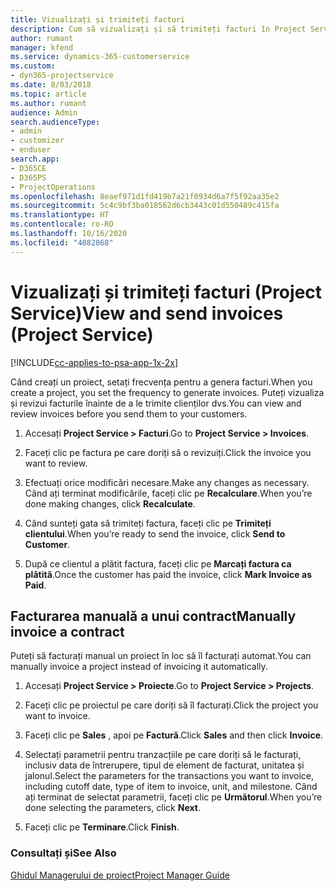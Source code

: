```yaml
---
title: Vizualizați și trimiteți facturi
description: Cum să vizualizați și să trimiteți facturi în Project Service
author: rumant
manager: kfend
ms.service: dynamics-365-customerservice
ms.custom:
- dyn365-projectservice
ms.date: 8/03/2018
ms.topic: article
ms.author: rumant
audience: Admin
search.audienceType:
- admin
- customizer
- enduser
search.app:
- D365CE
- D365PS
- ProjectOperations
ms.openlocfilehash: 8eaef971d1fd419b7a21f0934d6a7f5f92aa35e2
ms.sourcegitcommit: 5c4c9bf3ba018562d6cb3443c01d550489c415fa
ms.translationtype: HT
ms.contentlocale: ro-RO
ms.lasthandoff: 10/16/2020
ms.locfileid: "4082868"
---
```

# <a name="view-and-send-invoices-project-service"></a><span data-ttu-id="093bc-103">Vizualizați și trimiteți facturi (Project Service)</span><span class="sxs-lookup"><span data-stu-id="093bc-103">View and send invoices (Project Service)</span></span>

[!INCLUDE[cc-applies-to-psa-app-1x-2x](../includes/cc-applies-to-psa-app-1x-2x.md)]

<span data-ttu-id="093bc-104">Când creați un proiect, setați frecvența pentru a genera facturi.</span><span class="sxs-lookup"><span data-stu-id="093bc-104">When you create a project, you set the frequency to generate invoices.</span></span> <span data-ttu-id="093bc-105">Puteți vizualiza și revizui facturile înainte de a le trimite clienților dvs.</span><span class="sxs-lookup"><span data-stu-id="093bc-105">You can view and review invoices before you send them to your customers.</span></span>  
  
1.  <span data-ttu-id="093bc-106">Accesați **Project Service > Facturi**.</span><span class="sxs-lookup"><span data-stu-id="093bc-106">Go to **Project Service > Invoices**.</span></span>  
  
2.  <span data-ttu-id="093bc-107">Faceți clic pe factura pe care doriți să o revizuiți.</span><span class="sxs-lookup"><span data-stu-id="093bc-107">Click the invoice you want to review.</span></span>  
  
3.  <span data-ttu-id="093bc-108">Efectuați orice modificări necesare.</span><span class="sxs-lookup"><span data-stu-id="093bc-108">Make any changes as necessary.</span></span> <span data-ttu-id="093bc-109">Când ați terminat modificările, faceți clic pe **Recalculare**.</span><span class="sxs-lookup"><span data-stu-id="093bc-109">When you’re done making changes, click **Recalculate**.</span></span>  
  
4.  <span data-ttu-id="093bc-110">Când sunteți gata să trimiteți factura, faceți clic pe **Trimiteți clientului**.</span><span class="sxs-lookup"><span data-stu-id="093bc-110">When you’re ready to send the invoice, click **Send to Customer**.</span></span>  
  
5.  <span data-ttu-id="093bc-111">După ce clientul a plătit factura, faceți clic pe **Marcați factura ca plătită**.</span><span class="sxs-lookup"><span data-stu-id="093bc-111">Once the customer has paid the invoice, click **Mark Invoice as Paid**.</span></span>  
  
## <a name="manually-invoice-a-contract"></a><span data-ttu-id="093bc-112">Facturarea manuală a unui contract</span><span class="sxs-lookup"><span data-stu-id="093bc-112">Manually invoice a contract</span></span>  
 <span data-ttu-id="093bc-113">Puteți să facturați manual un proiect în loc să îl facturați automat.</span><span class="sxs-lookup"><span data-stu-id="093bc-113">You can manually invoice a project instead of invoicing it automatically.</span></span>  
  
1.  <span data-ttu-id="093bc-114">Accesați **Project Service > Proiecte**.</span><span class="sxs-lookup"><span data-stu-id="093bc-114">Go to **Project Service > Projects**.</span></span>  
  
2.  <span data-ttu-id="093bc-115">Faceți clic pe proiectul pe care doriți să îl facturați.</span><span class="sxs-lookup"><span data-stu-id="093bc-115">Click the project you want to invoice.</span></span>  
  
3.  <span data-ttu-id="093bc-116">Faceți clic pe **Sales** , apoi pe **Factură**.</span><span class="sxs-lookup"><span data-stu-id="093bc-116">Click **Sales** and then click **Invoice**.</span></span>  
  
4.  <span data-ttu-id="093bc-117">Selectați parametrii pentru tranzacțiile pe care doriți să le facturați, inclusiv data de întrerupere, tipul de element de facturat, unitatea și jalonul.</span><span class="sxs-lookup"><span data-stu-id="093bc-117">Select the parameters for the transactions you want to invoice, including cutoff date, type of item to invoice, unit, and milestone.</span></span> <span data-ttu-id="093bc-118">Când ați terminat de selectat parametrii, faceți clic pe **Următorul**.</span><span class="sxs-lookup"><span data-stu-id="093bc-118">When you’re done selecting the parameters, click **Next**.</span></span>  
  
5.  <span data-ttu-id="093bc-119">Faceți clic pe **Terminare**.</span><span class="sxs-lookup"><span data-stu-id="093bc-119">Click **Finish**.</span></span>  
  
### <a name="see-also"></a><span data-ttu-id="093bc-120">Consultați și</span><span class="sxs-lookup"><span data-stu-id="093bc-120">See Also</span></span>  
 [<span data-ttu-id="093bc-121">Ghidul Managerului de proiect</span><span class="sxs-lookup"><span data-stu-id="093bc-121">Project Manager Guide</span></span>](../psa/project-manager-guide.md)
